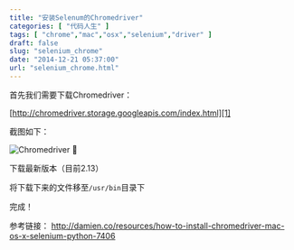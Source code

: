 ```yaml
---
title: "安装Selenum的Chromedriver"
categories: [ "代码人生" ]
tags: [ "chrome","mac","osx","selenium","driver" ]
draft: false
slug: "selenium_chrome"
date: "2014-12-21 05:37:00"
url: "selenium_chrome.html"
---
```


首先我们需要下载Chromedriver：

[http://chromedriver.storage.googleapis.com/index.html][1]

截图如下：

![Chromedriver ][2]

下载最新版本（目前2.13）

将下载下来的文件移至`/usr/bin`目录下

完成！


参考链接：
http://damien.co/resources/how-to-install-chromedriver-mac-os-x-selenium-python-7406


  [1]: http://chromedriver.storage.googleapis.com/index.html
  [2]: https://blog.phpgao.com/usr/uploads/2014/12/3572681746.png